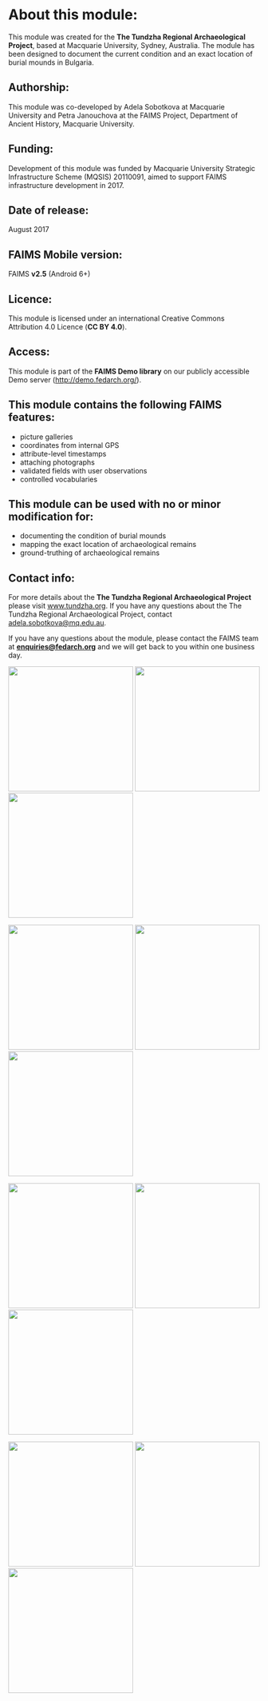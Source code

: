 # About this module:
This module was created for the **The Tundzha Regional Archaeological Project**, based at Macquarie University, Sydney, Australia. The module has been designed to document the current condition and an exact location of burial mounds in Bulgaria.
 
## Authorship:
This module was co-developed by Adela Sobotkova at Macquarie University and Petra Janouchova at the FAIMS Project, Department of Ancient History, Macquarie University.
 
## Funding:
Development of this module was funded by Macquarie University Strategic Infrastructure Scheme (MQSIS) 20110091, aimed to support FAIMS infrastructure development in 2017.

## Date of release:
August 2017

## FAIMS Mobile version:
FAIMS **v2.5** (Android 6+)
 
## Licence:
This module is licensed under an international Creative Commons Attribution 4.0 Licence (**CC BY 4.0**).

## Access:
This module is part of the **FAIMS Demo library** on our publicly accessible Demo server (http://demo.fedarch.org/).

## This module contains the following FAIMS features: 
* picture galleries
* coordinates from internal GPS
* attribute-level timestamps
* attaching photographs
* validated fields with user observations
* controlled vocabularies

## This module can be used with no or minor modification for:
* documenting the condition of burial mounds
* mapping the exact location of archaeological remains
* ground-truthing of archaeological remains

## Contact info:
For more details about the **The Tundzha Regional Archaeological Project** please visit www.tundzha.org. If you have any questions about the The Tundzha Regional Archaeological Project, contact adela.sobotkova@mq.edu.au.

If you have any questions about the module, please contact the FAIMS team at **enquiries@fedarch.org** and we will get back to you within one business day.

<p align="left">
  <img src="https://github.com/FAIMS/burial/blob/master/screenshots/Screenshot_20170912-143447.png" width="250"/>
  <img src="https://github.com/FAIMS/burial/blob/master/screenshots/Screenshot_20170912-152722.png" width="250"/>
  <img src="https://github.com/FAIMS/burial/blob/master/screenshots/Screenshot_20170912-152733.png" width="250"/>
</p>

<p align="left">
  <img src="https://github.com/FAIMS/burial/blob/master/screenshots/Screenshot_20170912-152740.png" width="250"/>
 <img src="https://github.com/FAIMS/burial/blob/master/screenshots/Screenshot_20170912-153046.png" width="250"/>
  <img src="https://github.com/FAIMS/burial/blob/master/screenshots/Screenshot_20170912-152852.png" width="250"/>
</p>

<p align="left">
  <img src="https://github.com/FAIMS/burial/blob/master/screenshots/Screenshot_20170912-152953.png" width="250"/>
  <img src="https://github.com/FAIMS/burial/blob/master/screenshots/Screenshot_20170912-153000.png" width="250"/>
  <img src="https://github.com/FAIMS/burial/blob/master/screenshots/Screenshot_20170912-153013.png" width="250"/>
</p>

<p align="left">
  <img src="https://github.com/FAIMS/burial/blob/master/screenshots/Screenshot_20170912-153025.png" width="250"/>
  <img src="https://github.com/FAIMS/burial/blob/master/screenshots/Screenshot_20170912-153032.png" width="250"/>
  <img src="https://github.com/FAIMS/burial/blob/master/screenshots/Screenshot_20170912-153042.png" width="250"/>
</p>

